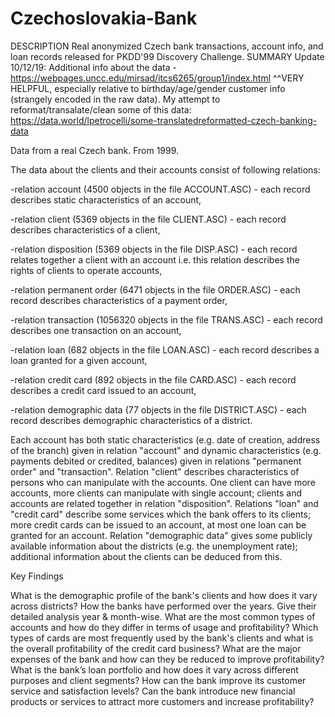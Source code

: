 # Czechoslovakia-Bank

DESCRIPTION
Real anonymized Czech bank transactions, account info, and loan records released for PKDD'99 Discovery Challenge.
SUMMARY
Update 10/12/19: Additional info about the data - https://webpages.uncc.edu/mirsad/itcs6265/group1/index.html
^^VERY HELPFUL, especially relative to birthday/age/gender customer info (strangely encoded in the raw data).
My attempt to reformat/transalate/clean some of this data: https://data.world/lpetrocelli/some-translatedreformatted-czech-banking-data

Data from a real Czech bank. From 1999.

The data about the clients and their accounts consist of following relations:

-relation account (4500 objects in the file ACCOUNT.ASC) - each record describes static characteristics of an account,

-relation client (5369 objects in the file CLIENT.ASC) - each record describes characteristics of a client,

-relation disposition (5369 objects in the file DISP.ASC) - each record relates together a client with an account i.e. this relation describes the rights of clients to operate accounts,

-relation permanent order (6471 objects in the file ORDER.ASC) - each record describes characteristics of a payment order,

-relation transaction (1056320 objects in the file TRANS.ASC) - each record describes one transaction on an account,

-relation loan (682 objects in the file LOAN.ASC) - each record describes a loan granted for a given account,

-relation credit card (892 objects in the file CARD.ASC) - each record describes a credit card issued to an account,

-relation demographic data (77 objects in the file DISTRICT.ASC) - each record describes demographic characteristics of a district.

Each account has both static characteristics (e.g. date of creation, address of the branch) given in relation "account" and dynamic characteristics (e.g. payments debited or credited, balances) given in relations "permanent order" and "transaction". Relation "client" describes characteristics of persons who can manipulate with the accounts. One client can have more accounts, more clients can manipulate with single account; clients and accounts are related together in relation "disposition". Relations "loan" and "credit card" describe some services which the bank offers to its clients; more credit cards can be issued to an account, at most one loan can be granted for an account. Relation "demographic data" gives some publicly available information about the districts (e.g. the unemployment rate); additional information about the clients can be deduced from this.


Key Findings 

What is the demographic profile of the bank's clients and how does it vary across districts?
How the banks have performed over the years. Give their detailed analysis year & month-wise.
What are the most common types of accounts and how do they differ in terms of usage and profitability?
Which types of cards are most frequently used by the bank's clients and what is the overall profitability of the credit card business?
What are the major expenses of the bank and how can they be reduced to improve profitability?
What is the bank’s loan portfolio and how does it vary across different purposes and client segments?
How can the bank improve its customer service and satisfaction levels?
Can the bank introduce new financial products or services to attract more customers and increase profitability?
